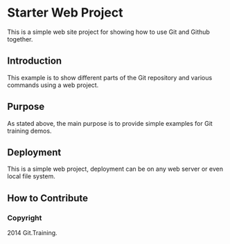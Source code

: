 # Starter Web Project

This is a simple web site project for showing how to use Git and Github together.


## Introduction
This example is to show different parts of the Git repository and various commands using a web project.


## Purpose
As stated above, the main purpose is to provide simple examples for Git training demos.

## Deployment
This is a simple web project, deployment can be on any web server or even local file system.

## How to Contribute


### Copyright
2014 Git.Training.
